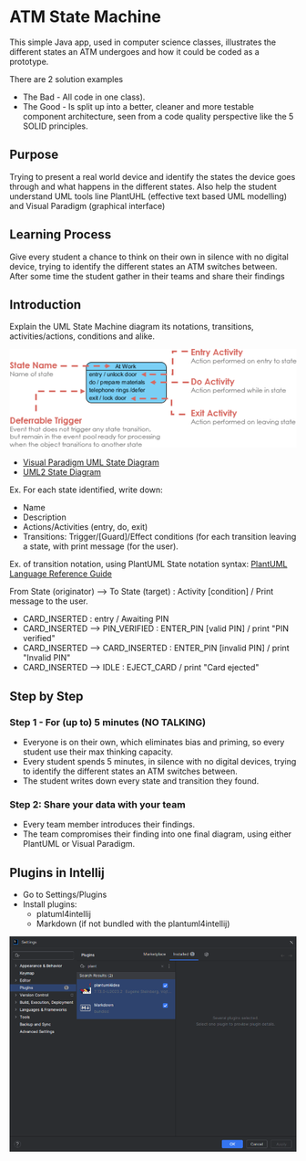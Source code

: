 # ATM State Machine
This simple Java app, used in computer science classes, illustrates the different states an ATM undergoes and how it could be coded as a prototype.

There are 2 solution examples 
- The Bad - All code in one class).
- The Good - Is split up into a better, cleaner and more testable component architecture, seen from a code quality perspective like the 5 SOLID principles. 

## Purpose
Trying to present a real world device and identify the states the device goes through and what happens in the different states.
Also help the student understand UML tools line PlantUHL (effective text based UML modelling) and Visual Paradigm (graphical interface)

## Learning Process
Give every student a chance to think on their own in silence with no digital device, trying to identify the different states an ATM switches between.
After some time the student gather in their teams and share their findings

## Introduction
Explain the UML State Machine diagram its notations, transitions, activities/actions, conditions and alike.

![State Notations](/images/state-notations.png)

- [Visual Paradigm UML State Diagram](https://www.visual-paradigm.com/guide/uml-unified-modeling-language/what-is-state-machine-diagram/)
- [UML2 State Diagram](https://sparxsystems.com/resources/tutorials/uml2/state-diagram.html)

Ex. For each state identified, write down:
- Name
- Description
- Actions/Activities (entry, do, exit) 
- Transitions: Trigger/[Guard]/Effect conditions (for each transition leaving a state, with print message (for the user).

Ex. of transition notation, using PlantUML State notation syntax: [PlantUML Language Reference Guide](https://plantuml.com/guide)

From State (originator) --> To State (target) : Activity [condition] / Print message to the user.

- CARD_INSERTED : entry / Awaiting PIN
- CARD_INSERTED --> PIN_VERIFIED : ENTER_PIN [valid PIN] / print "PIN verified"
- CARD_INSERTED --> CARD_INSERTED : ENTER_PIN [invalid PIN] / print "Invalid PIN"
- CARD_INSERTED --> IDLE : EJECT_CARD / print "Card ejected"

## Step by Step
### Step 1 - For (up to) 5 minutes (NO TALKING)
- Everyone is on their own, which eliminates bias and priming, so every student use their max thinking capacity.
- Every student spends 5 minutes, in silence with no digital devices, trying to identify the different states an ATM switches between.
- The student writes down every state and transition they found.

### Step 2: Share your data with your team
- Every team member introduces their findings.
- The team compromises their finding into one final diagram, using either PlantUML or Visual Paradigm.

## Plugins in Intellij
- Go to Settings/Plugins
- Install plugins:
  - platuml4intellij
  - Markdown (if not bundled with the plantuml4intellij)

![Intellij Plugins](/images/intellij-plugins.png)